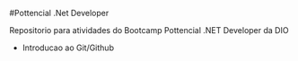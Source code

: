 #Pottencial .Net Developer

Repositorio para atividades do Bootcamp Pottencial .NET Developer da DIO

 - Introducao ao Git/Github
